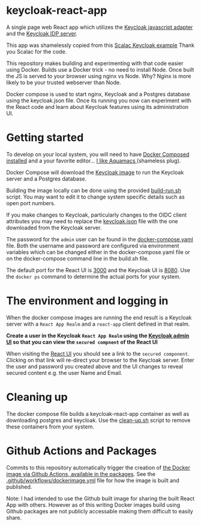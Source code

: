 # keycloak-react-app
A single page web React app which utilizes the [Keycloak javascript adapter](https://github.com/keycloak/keycloak/tree/master/adapters/oidc/js/src/main/resources) and the [Keycloak IDP server](https://github.com/keycloak/keycloak).

This app was shamelessly copied from this [Scalac Keycloak
example](https://scalac.io/user-authentication-keycloak-1/) Thank you
Scalac for the code.

This repository makes building and experimenting with that code
easier using Docker.  Builds use a Docker trick - no need to install Node.  Once
built the JS is served to your browser using nginx vs Node.  Why?
Nginx is more likely to be your trusted webserver than Node.

Docker compose is used to start nginx, Keycloak and a Postgres
database using the keycloak.json file.  Once its running you
now can experiment with the React code and learn about Keycloak
features using its administration UI.

# Getting started

To develop on your local system, you will need to have [Docker
Composed installed](https://docs.docker.com/compose/install/) and a
your favorite editor... [I like Aquamacs ](http://aquamacs.org/) (shameless plug).

Docker Compose will download the [Keycloak
image](https://hub.docker.com/r/jboss/keycloak/) to run the Keycloak
server and a Postgres database.

Building the image locally can be done using the provided
[build-run.sh](build-run.sh) script.  You may want to edit it to
change system specific details such as open port numbers.

If you make changes to Keycloak, particularly changes to the OIDC
client attributes you may need to replace the [keycloak.json](keycloak.json) file with
the one downloaded from the Keycloak server.

The password for the `admin` user can be found in the
[docker-compose.yaml](docker-compose.yaml) file. Both the username
and password are configured via environment variables which can be
changed either in the docker-compose.yaml file or on the
docker-compose command line in the build.sh file.

The default port for the React UI is [3000](http://localhost:3000/) and the Keycloak UI
is [8080](http://locahost:8080/).  Use the `docker ps` command to determine the
actual ports for your system.

# The environment and logging in

When the docker compose images are running the end result is a
Keycloak server with a `React App Realm` and a `react-app` client
defined in that realm.

**Create a user in the Keycloak `React App Realm` using the [Keycloak
admin UI](http://localhost:8080/) so that you can view the `secured
compnent` of the React UI**

When visiting the [React UI](http://localhost:3000/) you should see a
link to the `secured component`.  Clicking on that link will re-direct your
browser to the Keycloak server.  Enter the user and password you
created above and the UI changes to reveal secured content e.g. the user Name and
Email.

# Cleaning up

The docker compose file builds a keycloak-react-app container as well
as downloading postgres and keycloak. Use the [clean-up.sh](clean-up.sh) script to
remove these containers from your system.

# Github Actions and Packages

Commits to this repository automatically trigger the creation of [the
Docker image via Github Actions, available in the packages](packages).  See the
[.github/workflows/dockerimage.yml](.github/workflows/dockerimage.yml) file for how the image is built and
published.

Note: I had intended to use the Github built image for sharing the built React App with others.
However as of this writing Docker images build using Github packages
are not publicly accessable making them difficult to easily share.
